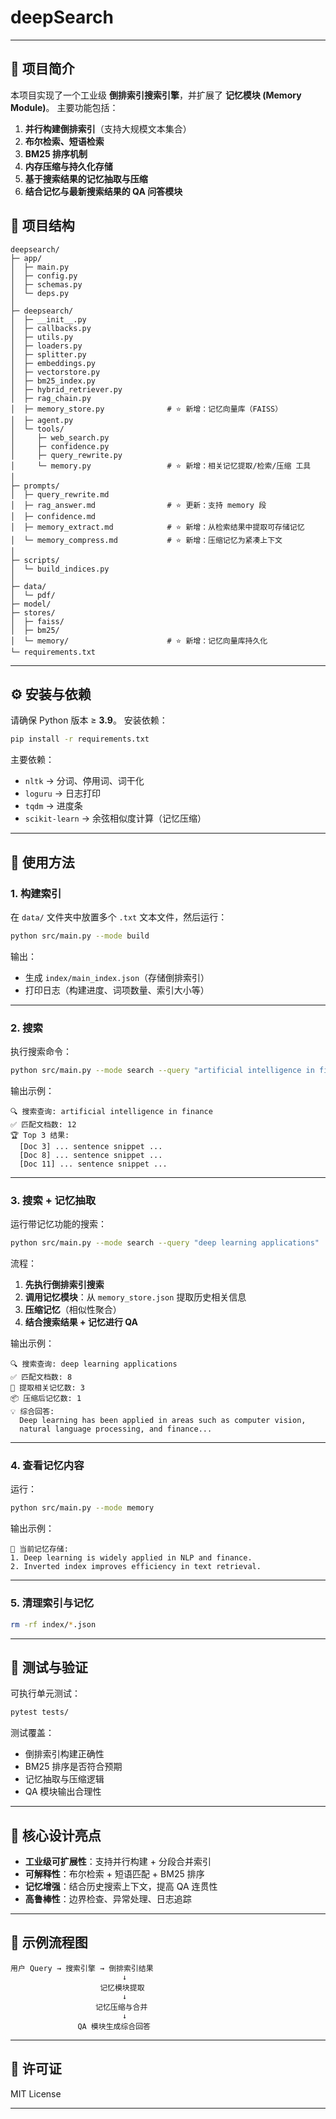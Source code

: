# deepSearch
---
## 📌 项目简介

本项目实现了一个工业级 **倒排索引搜索引擎**，并扩展了 **记忆模块 (Memory Module)**。
主要功能包括：

1. **并行构建倒排索引**（支持大规模文本集合）
2. **布尔检索、短语检索**
3. **BM25 排序机制**
4. **内存压缩与持久化存储**
5. **基于搜索结果的记忆抽取与压缩**
6. **结合记忆与最新搜索结果的 QA 问答模块**

## 📂 项目结构

```
deepsearch/
├─ app/
│  ├─ main.py
│  ├─ config.py
│  ├─ schemas.py
│  └─ deps.py
│
├─ deepsearch/
│  ├─ __init__.py
│  ├─ callbacks.py
│  ├─ utils.py
│  ├─ loaders.py
│  ├─ splitter.py
│  ├─ embeddings.py
│  ├─ vectorstore.py
│  ├─ bm25_index.py
│  ├─ hybrid_retriever.py
│  ├─ rag_chain.py
│  ├─ memory_store.py              # ⭐ 新增：记忆向量库（FAISS）
│  ├─ agent.py
│  └─ tools/
│     ├─ web_search.py
│     ├─ confidence.py
│     ├─ query_rewrite.py
│     └─ memory.py                 # ⭐ 新增：相关记忆提取/检索/压缩 工具
│
├─ prompts/
│  ├─ query_rewrite.md
│  ├─ rag_answer.md                # ⭐ 更新：支持 memory 段
│  ├─ confidence.md
│  ├─ memory_extract.md            # ⭐ 新增：从检索结果中提取可存储记忆
│  └─ memory_compress.md           # ⭐ 新增：压缩记忆为紧凑上下文
│
├─ scripts/
│  └─ build_indices.py
│
├─ data/
│  └─ pdf/
├─ model/
├─ stores/
│  ├─ faiss/
│  ├─ bm25/
│  └─ memory/                      # ⭐ 新增：记忆向量库持久化
└─ requirements.txt
```

---

## ⚙️ 安装与依赖

请确保 Python 版本 ≥ **3.9**。
安装依赖：

```bash
pip install -r requirements.txt
```

主要依赖：

* `nltk` → 分词、停用词、词干化
* `loguru` → 日志打印
* `tqdm` → 进度条
* `scikit-learn` → 余弦相似度计算（记忆压缩）

---

## 🚀 使用方法

### 1. 构建索引

在 `data/` 文件夹中放置多个 `.txt` 文本文件，然后运行：

```bash
python src/main.py --mode build
```

输出：

* 生成 `index/main_index.json`（存储倒排索引）
* 打印日志（构建进度、词项数量、索引大小等）

---

### 2. 搜索

执行搜索命令：

```bash
python src/main.py --mode search --query "artificial intelligence in finance"
```

输出示例：

```
🔍 搜索查询: artificial intelligence in finance
✅ 匹配文档数: 12
🏆 Top 3 结果:
  [Doc 3] ... sentence snippet ...
  [Doc 8] ... sentence snippet ...
  [Doc 11] ... sentence snippet ...
```

---

### 3. 搜索 + 记忆抽取

运行带记忆功能的搜索：

```bash
python src/main.py --mode search --query "deep learning applications"
```

流程：

1. **先执行倒排索引搜索**
2. **调用记忆模块**：从 `memory_store.json` 提取历史相关信息
3. **压缩记忆**（相似性聚合）
4. **结合搜索结果 + 记忆进行 QA**

输出示例：

```
🔍 搜索查询: deep learning applications
✅ 匹配文档数: 8
🧠 提取相关记忆数: 3
📦 压缩后记忆数: 1
💡 综合回答:
  Deep learning has been applied in areas such as computer vision,
  natural language processing, and finance...
```

---

### 4. 查看记忆内容

运行：

```bash
python src/main.py --mode memory
```

输出示例：

```
🧠 当前记忆存储:
1. Deep learning is widely applied in NLP and finance.
2. Inverted index improves efficiency in text retrieval.
```

---

### 5. 清理索引与记忆

```bash
rm -rf index/*.json
```

---

## 🧪 测试与验证

可执行单元测试：

```bash
pytest tests/
```

测试覆盖：

* 倒排索引构建正确性
* BM25 排序是否符合预期
* 记忆抽取与压缩逻辑
* QA 模块输出合理性

---

## 🔑 核心设计亮点

* **工业级可扩展性**：支持并行构建 + 分段合并索引
* **可解释性**：布尔检索 + 短语匹配 + BM25 排序
* **记忆增强**：结合历史搜索上下文，提高 QA 连贯性
* **高鲁棒性**：边界检查、异常处理、日志追踪

---

## 📌 示例流程图

```
用户 Query → 搜索引擎 → 倒排索引结果
                         ↓
                    记忆模块提取
                         ↓
                   记忆压缩与合并
                         ↓
               QA 模块生成综合回答
```

---

## 📜 许可证

MIT License

---